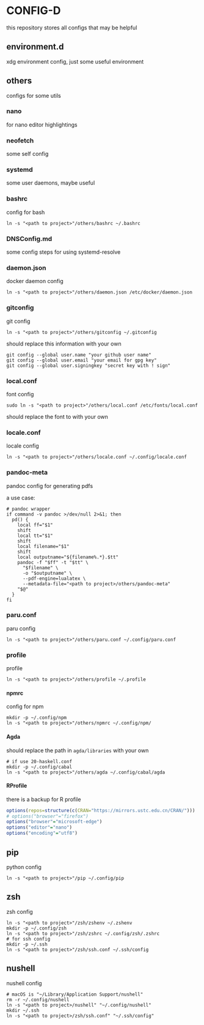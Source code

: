 # CONFIG-D

this repository stores all configs that may be helpful

## environment.d

xdg environment config, just some useful environment

## others

configs for some utils

### nano

for nano editor highlightings

### neofetch

some self config

### systemd

some user daemons, maybe useful

### bashrc

config for bash

```shell
ln -s "<path to project>"/others/bashrc ~/.bashrc
```

### DNSConfig.md

some config steps for using systemd-resolve

### daemon.json

docker daemon config

```shell
ln -s "<path to project>"/others/daemon.json /etc/docker/daemon.json
```

### gitconfig

git config

```shell
ln -s "<path to project>"/others/gitconfig ~/.gitconfig
```

should replace this information with your own

```shell
git config --global user.name "your github user name"
git config --global user.email "your email for gpg key"
git config --global user.signingkey "secret key with ! sign"
```

### local.conf

font config

```shell
sudo ln -s "<path to project>"/others/local.conf /etc/fonts/local.conf
```

should replace the font to with your own

### locale.conf

locale config

```shell
ln -s "<path to project>"/others/locale.conf ~/.config/locale.conf
```

### pandoc-meta

pandoc config for generating pdfs

a use case:

```shell
# pandoc wrapper
if command -v pandoc >/dev/null 2>&1; then
  pd() {
    local ff="$1"
    shift
    local tt="$1"
    shift
    local filename="$1"
    shift
    local outputname="${filename%.*}.$tt"
    pandoc -f "$ff" -t "$tt" \
      "$filename" \
      -o "$outputname" \
      --pdf-engine=lualatex \
      --metadata-file="<path to project>/others/pandoc-meta"
    "$@"
  }
fi
```

### paru.conf

paru config

```shell
ln -s "<path to project>"/others/paru.conf ~/.config/paru.conf
```

### profile

profile

```shell
ln -s "<path to project>"/others/profile ~/.profile
```

#### npmrc

config for npm

```shell
mkdir -p ~/.config/npm
ln -s "<path to project>"/others/npmrc ~/.config/npm/
```

#### Agda

should replace the path in `agda/libraries` with your own

```shell
# if use 20-haskell.conf
mkdir -p ~/.config/cabal
ln -s "<path to project>"/others/agda ~/.config/cabal/agda
```

#### RProfile

there is a backup for R profile

```r
options(repos=structure(c(CRAN="https://mirrors.ustc.edu.cn/CRAN/")))
# options("browser"="firefox")
options("browser"="microsoft-edge")
options("editor"="nano")
options("encoding"="utf8")
```

## pip

python config

```shell
ln -s "<path to project>"/pip ~/.config/pip
```

## zsh

zsh config

```shell
ln -s "<path to project>"/zsh/zshenv ~/.zshenv
mkdir -p ~/.config/zsh
ln -s "<path to project>"/zsh/zshrc ~/.config/zsh/.zshrc
# for ssh config
mkdir -p ~/.ssh
ln -s "<path to project>"/zsh/ssh.conf ~/.ssh/config
```

## nushell

nushell config

```shell
# macOS is "~/Library/Application Support/nushell"
rm -r ~/.config/nushell
ln -s "<path to project>/nushell" "~/.config/nushell"
mkdir ~/.ssh
ln -s "<path to project>/zsh/ssh.conf" "~/.ssh/config"
```
